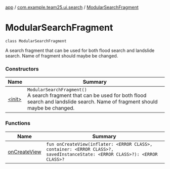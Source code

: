 [app](../../index.md) / [com.example.team25.ui.search](../index.md) / [ModularSearchFragment](./index.md)

# ModularSearchFragment

`class ModularSearchFragment`

A search fragment that can be used for both flood search and landslide search. Name of fragment
should maybe be changed.

### Constructors

| Name | Summary |
|---|---|
| [&lt;init&gt;](-init-.md) | `ModularSearchFragment()`<br>A search fragment that can be used for both flood search and landslide search. Name of fragment should maybe be changed. |

### Functions

| Name | Summary |
|---|---|
| [onCreateView](on-create-view.md) | `fun onCreateView(inflater: <ERROR CLASS>, container: <ERROR CLASS>?, savedInstanceState: <ERROR CLASS>?): <ERROR CLASS>?` |
